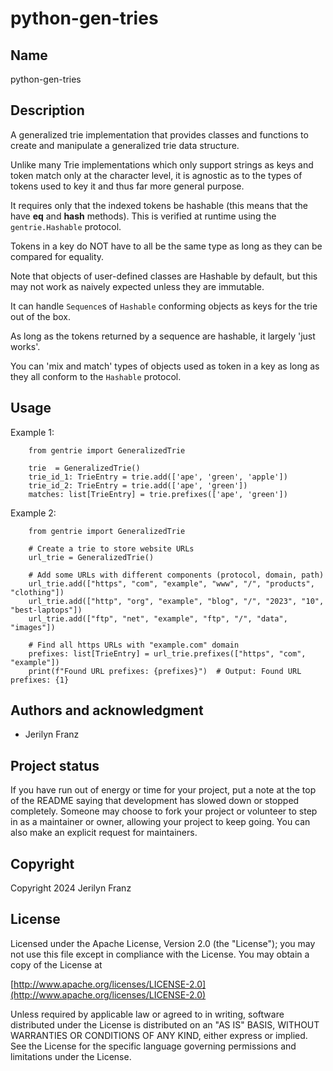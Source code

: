# python-gen-tries

## Name

python-gen-tries

## Description

A generalized trie implementation that provides classes and functions to create and manipulate a generalized trie
data structure. 

Unlike many Trie implementations which only support strings as keys
and token match only at the character level, it is agnostic as to the
types of tokens used to key it and thus far more general purpose.

It requires only that the indexed tokens be hashable (this means that the have
__eq__ and __hash__ methods). This is verified at runtime using the `gentrie.Hashable` protocol.

Tokens in a key do NOT have to all be the same type as long as they
can be compared for equality.

Note that objects of user-defined classes are Hashable by default, but this
may not work as naively expected unless they are immutable.

It can handle `Sequence`s of `Hashable` conforming objects as keys
for the trie out of the box.

As long as the tokens returned by a sequence are hashable, it largely 'just works'.

You can 'mix and match' types of objects used as token in a key as
long as they all conform to the `Hashable` protocol.

## Usage

Example 1:
```
    from gentrie import GeneralizedTrie

    trie  = GeneralizedTrie()
    trie_id_1: TrieEntry = trie.add(['ape', 'green', 'apple'])
    trie_id_2: TrieEntry = trie.add(['ape', 'green'])
    matches: list[TrieEntry] = trie.prefixes(['ape', 'green'])
```

Example 2:
```
    from gentrie import GeneralizedTrie

    # Create a trie to store website URLs
    url_trie = GeneralizedTrie()

    # Add some URLs with different components (protocol, domain, path)
    url_trie.add(["https", "com", "example", "www", "/", "products", "clothing"])
    url_trie.add(["http", "org", "example", "blog", "/", "2023", "10", "best-laptops"])
    url_trie.add(["ftp", "net", "example", "ftp", "/", "data", "images"])

    # Find all https URLs with "example.com" domain
    prefixes: list[TrieEntry] = url_trie.prefixes(["https", "com", "example"])
    print(f"Found URL prefixes: {prefixes}")  # Output: Found URL prefixes: {1}
```

## Authors and acknowledgment

- Jerilyn Franz

## Project status

If you have run out of energy or time for your project, put a note at the top of the README saying that development has slowed down or stopped completely. Someone may choose to fork your project or volunteer to step in as a maintainer or owner, allowing your project to keep going. You can also make an explicit request for maintainers.

## Copyright

Copyright 2024 Jerilyn Franz

## License

Licensed under the Apache License, Version 2.0 (the "License");
you may not use this file except in compliance with the License.
You may obtain a copy of the License at

[http://www.apache.org/licenses/LICENSE-2.0](http://www.apache.org/licenses/LICENSE-2.0)

Unless required by applicable law or agreed to in writing, software
distributed under the License is distributed on an "AS IS" BASIS,
WITHOUT WARRANTIES OR CONDITIONS OF ANY KIND, either express or implied.
See the License for the specific language governing permissions and
limitations under the License.
